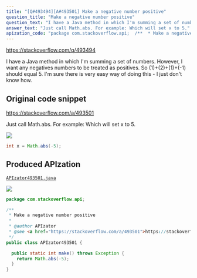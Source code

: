 ```yaml
---
title: "[Q#493494][A#493501] Make a negative number positive"
question_title: "Make a negative number positive"
question_text: "I have a Java method in which I'm summing a set of numbers. However, I want any negatives numbers to be treated as positives. So (1)+(2)+(1)+(-1) should equal 5. I'm sure there is very easy way of doing this - I just don't know how."
answer_text: "Just call Math.abs. For example: Which will set x to 5."
apization_code: "package com.stackoverflow.api;  /**  * Make a negative number positive  *  * @author APIzator  * @see <a href=\"https://stackoverflow.com/a/493501\">https://stackoverflow.com/a/493501</a>  */ public class APIzator493501 {    public static int make() throws Exception {     return Math.abs(-5);   } }"
---
```


https://stackoverflow.com/q/493494

I have a Java method in which I&#x27;m summing a set of numbers. However, I want any negatives numbers to be treated as positives. So (1)+(2)+(1)+(-1) should equal 5.
I&#x27;m sure there is very easy way of doing this - I just don&#x27;t know how.



## Original code snippet

https://stackoverflow.com/a/493501

Just call Math.abs. For example:
Which will set x to 5.

<div class="code-logo"><img src="/stackoverflow.png" /></div>

```java
int x = Math.abs(-5);
```

## Produced APIzation

[`APIzator493501.java`](https://github.com/pasqualesalza/apization/raw/main/data/search/APIzator493501.java)

<div class="code-logo"><img src="/apizator.png" /></div>

```java
package com.stackoverflow.api;

/**
 * Make a negative number positive
 *
 * @author APIzator
 * @see <a href="https://stackoverflow.com/a/493501">https://stackoverflow.com/a/493501</a>
 */
public class APIzator493501 {

  public static int make() throws Exception {
    return Math.abs(-5);
  }
}

```